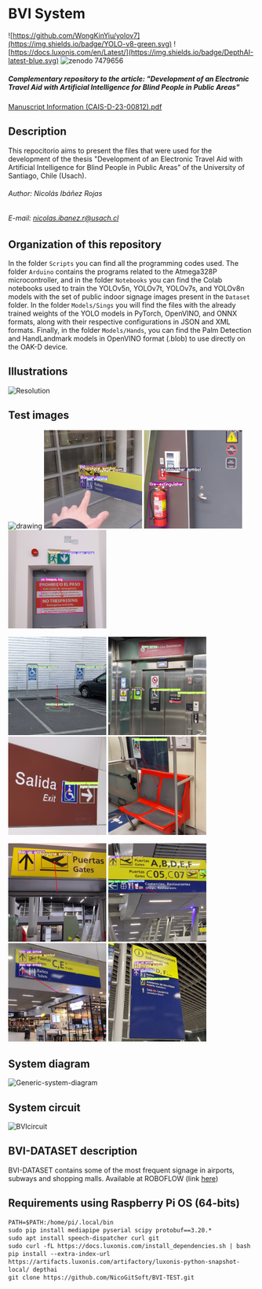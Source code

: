 # BVI System 
![https://github.com/WongKinYiu/yolov7](https://img.shields.io/badge/YOLO-v8-green.svg) ![https://docs.luxonis.com/en/Latest/](https://img.shields.io/badge/DepthAI-latest-blue.svg) ![zenodo 7479656](https://user-images.githubusercontent.com/65929186/209434816-94709752-ba98-4813-95d7-fbfb8a8cb6a6.svg)
##### Complementary repository to the article: "Development of an Electronic Travel Aid with Artificial Intelligence for Blind People in Public Areas"

[Manuscript Information (CAIS-D-23-00812).pdf](https://github.com/NicoGitSoft/BVI/files/12678844/Manuscript.Information.CAIS-D-23-00812.pdf)

## Description
This repocitorio aims to present the files that were used for the development of the thesis "Development of an Electronic Travel Aid with Artificial Intelligence for Blind People in Public Areas" of the University of Santiago, Chile (Usach).

###### Author: Nicolás Ibáñez Rojas
###### E-mail: nicolas.ibanez.r@usach.cl


## Organization of this repository
In the folder `Scripts` you can find all the programming codes used. The folder `Arduino` contains the programs related to the Atmega328P microcontroller, and in the folder `Notebooks` you can find the Colab notebooks used to train the YOLOv5n, YOLOv7t, YOLOv7s, and YOLOv8n models with the set of public indoor signage images present in the `Dataset` folder. In the folder `Models/Sings` you will find the files with the already trained weights of the YOLO models in PyTorch, OpenVINO, and ONNX formats, along with their respective configurations in JSON and XML formats. Finally, in the folder `Models/Hands`, you can find the Palm Detection and HandLandmark models in OpenVINO format (.blob) to use directly on the OAK-D device.

## Illustrations
![Resolution](https://user-images.githubusercontent.com/65929186/209304016-66afaf8e-b362-4e75-98e6-e8511540d4c3.svg)

## Test images
<img src="Media/VideoRGB_Hand.gif" alt="drawing" width="200"/> <img src="Media/6.jpg" alt="drawing" width="200"/> <img src="Media/11.jpg" alt="drawing" width="200"/> <img src="Media/7.jpg" alt="drawing" width="200"/>

<img src="Media/12.jpg" alt="drawing" width="200"/> <img src="Media/2.jpg" alt="drawing" width="200"/> <img src="Media/3.jpg" alt="drawing" width="200"/> <img src="Media/4.jpg" alt="drawing" width="200"/>

<img src="Media/1.jpg" alt="drawing" width="200"/> <img src="Media/5.jpg" alt="drawing" width="200"/> <img src="Media/8.jpg" alt="drawing" width="200"/> <img src="Media/10.jpg" alt="drawing" width="200"/>

## System diagram
![Generic-system-diagram](https://user-images.githubusercontent.com/65929186/206758452-ac6fd6a2-e0e3-484a-bc02-a80635da9536.svg)

## System circuit
![BVIcircuit](https://github.com/NicoGitSoft/BVI/assets/65929186/9e765293-30c6-4202-92f9-5d16299c04ea)


## BVI-DATASET description

BVI-DATASET contains some of the most frequent signage in airports, subways and shopping malls. Available at ROBOFLOW (link [here](https://app.roboflow.com/generic-signage/airports-ans-subways/7))


## Requirements using Raspberry Pi OS (64-bits)
```
PATH=$PATH:/home/pi/.local/bin
sudo pip install mediapipe pyserial scipy protobuf==3.20.* 
sudo apt install speech-dispatcher curl git
sudo curl -fL https://docs.luxonis.com/install_dependencies.sh | bash
pip install --extra-index-url https://artifacts.luxonis.com/artifactory/luxonis-python-snapshot-local/ depthai
git clone https://github.com/NicoGitSoft/BVI-TEST.git
```
